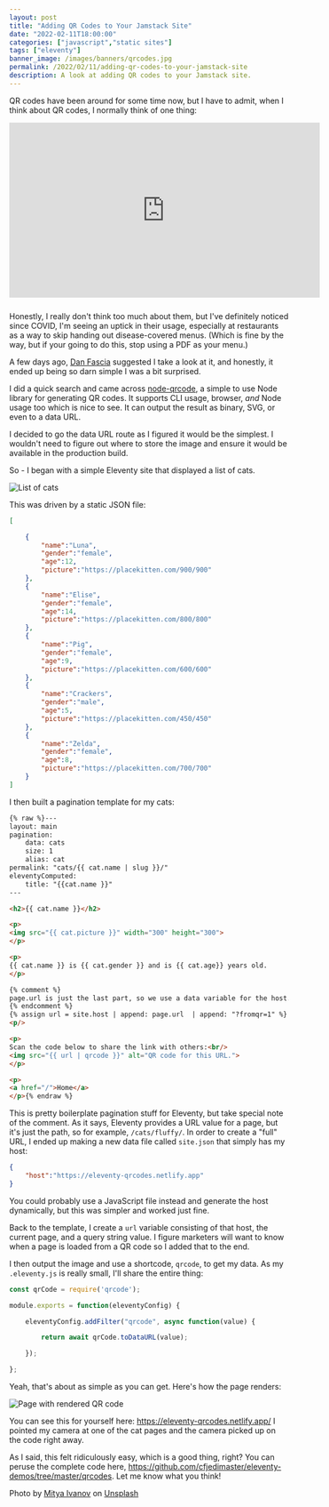 ```yaml
---
layout: post
title: "Adding QR Codes to Your Jamstack Site"
date: "2022-02-11T18:00:00"
categories: ["javascript","static sites"]
tags: ["eleventy"]
banner_image: /images/banners/qrcodes.jpg
permalink: /2022/02/11/adding-qr-codes-to-your-jamstack-site
description: A look at adding QR codes to your Jamstack site.
---
```


QR codes have been around for some time now, but I have to admit, when I think about QR codes, I normally think of one thing:

<iframe width="560" height="315" src="https://www.youtube.com/embed/Pubd-spHN-0" title="YouTube video player" frameborder="0" allow="accelerometer; clipboard-write; encrypted-media; gyroscope; picture-in-picture" allowfullscreen style="display:block;margin:auto;margin-bottom:25px"></iframe>

Honestly, I really don't think too much about them, but I've definitely noticed since COVID, I'm seeing an uptick in their usage, especially at restaurants as a way to skip handing out disease-covered menus. (Which is fine by the way, but if your going to do this, stop using a PDF as your menu.) 

A few days ago, [Dan Fascia](https://twitter.com/danfascia) suggested I take a look at it, and honestly, it ended up being so darn simple I was a bit surprised. 

I did a quick search and came across [node-qrcode](https://www.npmjs.com/package/qrcode), a simple to use Node library for generating QR codes. It supports CLI usage, browser, *and* Node usage too which is nice to see. It can output the result as binary, SVG, or even to a data URL. 

I decided to go the data URL route as I figured it would be the simplest. I wouldn't need to figure out where to store the image and ensure it would be available in the production build.

So - I began with a simple Eleventy site that displayed a list of cats. 

<p>
<img data-src="https://static.raymondcamden.com/images/2022/02/qr1.jpg" alt="List of cats" class="lazyload imgborder imgcenter">
</p>

This was driven by a static JSON file:

```json
[

	{
		"name":"Luna",
		"gender":"female",
		"age":12,
		"picture":"https://placekitten.com/900/900"
	},
	{
		"name":"Elise",
		"gender":"female",
		"age":14,
		"picture":"https://placekitten.com/800/800"
	},
	{
		"name":"Pig",
		"gender":"female",
		"age":9,
		"picture":"https://placekitten.com/600/600"
	},
	{
		"name":"Crackers",
		"gender":"male",
		"age":5,
		"picture":"https://placekitten.com/450/450"
	},
	{
		"name":"Zelda",
		"gender":"female",
		"age":8,
		"picture":"https://placekitten.com/700/700"
	}
]
```

I then built a pagination template for my cats:

```html
{% raw %}---
layout: main
pagination:
    data: cats
    size: 1
    alias: cat
permalink: "cats/{{ cat.name | slug }}/"
eleventyComputed:
    title: "{{cat.name }}"
---

<h2>{{ cat.name }}</h2>

<p>
<img src="{{ cat.picture }}" width="300" height="300">
</p>

<p>
{{ cat.name }} is {{ cat.gender }} and is {{ cat.age}} years old.
</p>

{% comment %}
page.url is just the last part, so we use a data variable for the host.
{% endcomment %}
{% assign url = site.host | append: page.url  | append: "?fromqr=1" %}
<p/>

<p>
Scan the code below to share the link with others:<br/>
<img src="{{ url | qrcode }}" alt="QR code for this URL.">
</p>

<p>
<a href="/">Home</a>
</p>{% endraw %}
```

This is pretty boilerplate pagination stuff for Eleventy, but take special note of the comment. As it says, Eleventy provides a URL value for a page, but it's just the path, so for example, `/cats/fluffy/`. In order to create a "full" URL, I ended up making a new data file called `site.json` that simply has my host:

```json
{
	"host":"https://eleventy-qrcodes.netlify.app"
}
```

You could probably use a JavaScript file instead and generate the host dynamically, but this was simpler and worked just fine. 

Back to the template, I create a `url` variable consisting of that host, the current page, and a query string value. I figure marketers will want to know when a page is loaded from a QR code so I added that to the end. 

I then output the image and use a shortcode, `qrcode`, to get my data. As my `.eleventy.js` is really small, I'll share the entire thing:

```js
const qrCode = require('qrcode');

module.exports = function(eleventyConfig) {

	eleventyConfig.addFilter("qrcode", async function(value) {

		return await qrCode.toDataURL(value);

	});

};
```

Yeah, that's about as simple as you can get. Here's how the page renders:

<p>
<img data-src="https://static.raymondcamden.com/images/2022/02/qr2.jpg" alt="Page with rendered QR code" class="lazyload imgborder imgcenter">
</p>

You can see this for yourself here: <https://eleventy-qrcodes.netlify.app/> I pointed my camera at one of the cat pages and the camera picked up on the code right away. 

As I said, this felt ridiculously easy, which is a good thing, right? You can peruse the complete code here, <https://github.com/cfjedimaster/eleventy-demos/tree/master/qrcodes>. Let me know what you think!

Photo by <a href="https://unsplash.com/@aka_opex?utm_source=unsplash&utm_medium=referral&utm_content=creditCopyText">Mitya Ivanov</a> on <a href="https://unsplash.com/s/photos/qr-codes?utm_source=unsplash&utm_medium=referral&utm_content=creditCopyText">Unsplash</a>
  